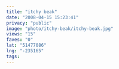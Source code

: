 ```yaml
---
title: "itchy beak"
date: "2008-04-15 15:23:41"
privacy: "public"
image: "photo/itchy-beak/itchy-beak.jpg"
views: "15"
faves: "0"
lat: "51477086"
lng: "-235165"
tags:
---
```


